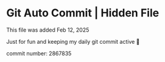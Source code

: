 # Git Auto Commit | Hidden File

This file was added Feb 12, 2025

Just for fun and keeping my daily git commit active 🤪

commit number: 2867835
